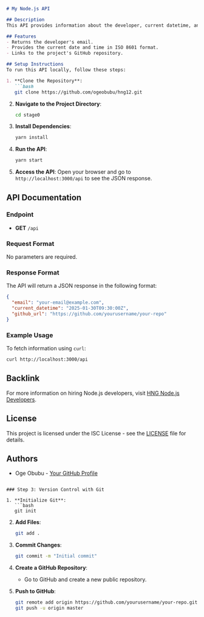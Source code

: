 ```markdown
# My Node.js API

## Description
This API provides information about the developer, current datetime, and the GitHub repository. It is built using Node.js and Express.

## Features
- Returns the developer's email.
- Provides the current date and time in ISO 8601 format.
- Links to the project's GitHub repository.

## Setup Instructions
To run this API locally, follow these steps:

1. **Clone the Repository**:
   ```bash
   git clone https://github.com/ogeobubu/hng12.git
   ```

2. **Navigate to the Project Directory**:
   ```bash
   cd stage0
   ```

3. **Install Dependencies**:
   ```bash
   yarn install
   ```

4. **Run the API**:
   ```bash
   yarn start
   ```

5. **Access the API**:
   Open your browser and go to `http://localhost:3000/api` to see the JSON response.

## API Documentation

### Endpoint
- **GET** `/api`

### Request Format
No parameters are required.

### Response Format
The API will return a JSON response in the following format:
```json
{
  "email": "your-email@example.com",
  "current_datetime": "2025-01-30T09:30:00Z",
  "github_url": "https://github.com/yourusername/your-repo"
}
```

### Example Usage
To fetch information using `curl`:
```bash
curl http://localhost:3000/api
```

## Backlink
For more information on hiring Node.js developers, visit [HNG Node.js Developers](https://hng.tech/hire/nodejs-developers).

## License
This project is licensed under the ISC License - see the [LICENSE](LICENSE) file for details.

## Authors
- Oge Obubu - [Your GitHub Profile](https://github.com/ogeobubu)
```

### Step 3: Version Control with Git

1. **Initialize Git**:
   ```bash
   git init
   ```

2. **Add Files**:
   ```bash
   git add .
   ```

3. **Commit Changes**:
   ```bash
   git commit -m "Initial commit"
   ```

4. **Create a GitHub Repository**:
   - Go to GitHub and create a new public repository.

5. **Push to GitHub**:
   ```bash
   git remote add origin https://github.com/yourusername/your-repo.git
   git push -u origin master
   ```
